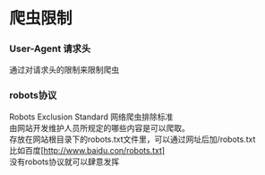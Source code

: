 # 爬虫限制

### User-Agent 请求头
通过对请求头的限制来限制爬虫

### robots协议
Robots Exclusion Standard 网络爬虫排除标准
</br>由网站开发维护人员所规定的哪些内容是可以爬取。
</br>存放在网站根目录下的robots.txt文件里，可以通过网址后加/robots.txt
</br>比如百度[http://www.baidu.con/robots.txt]
</br>没有robots协议就可以肆意发挥